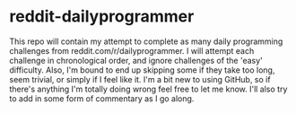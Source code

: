 # reddit-dailyprogrammer
This repo will contain my attempt to complete as many daily programming challenges from reddit.com/r/dailyprogrammer. I will attempt each challenge in chronological order, and ignore challenges of the 'easy' difficulty. Also, I'm bound to end up skipping some if they take too long, seem trivial, or simply if I feel like it. I'm a bit new to using GitHub, so if there's anything I'm totally doing wrong feel free to let me know. I'll also try to add in some form of commentary as I go along.

